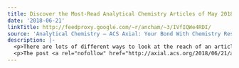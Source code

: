 ```yaml
---
title: Discover the Most-Read Analytical Chemistry Articles of May 2018
date: '2018-06-21'
linkTitle: http://feedproxy.google.com/~r/ancham/~3/IVfIQWe4RDI/
source: 'Analytical Chemistry – ACS Axial: Your Bond With Chemistry Research'
description: |-
  <p>There are lots of different ways to look at the reach of an article. You can look at citations, Altmetric Attention Scores, awards, and more. One way to consider the influence of an article is just by looking at how many people chose to read it. To that end, we’ve compiled lists of the five [&#8230;]</p>
  <p>The post <a rel="nofollow" href="http://axial.acs.org/2018/06/21/analytical-may-2018/">Discover the Most-Read Analytical Chemistry Articles of May 2018</a> appeared first on <a rel="nofoll
---
```

